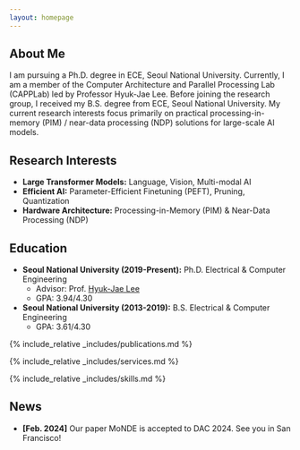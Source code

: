 ```yaml
---
layout: homepage
---
```


## About Me
I am pursuing a Ph.D. degree in ECE, Seoul National University. Currently, I am a member of the Computer Architecture and Parallel Processing Lab (CAPPLab) led by Professor Hyuk-Jae Lee. Before joining the research group, I received my B.S. degree from ECE, Seoul National University. My current research interests focus primarily on practical processing-in-memory (PIM) / near-data processing (NDP) solutions for large-scale AI models. 

## Research Interests
- **Large Transformer Models:** Language, Vision, Multi-modal AI
- **Efficient AI:** Parameter-Efficient Finetuning (PEFT), Pruning, Quantization
- **Hardware Architecture:** Processing-in-Memory (PIM) & Near-Data Processing (NDP)

## Education
- **Seoul National University (2019-Present):** Ph.D. Electrical & Computer Engineering
  - Advisor: Prof. <a href="http://capp.snu.ac.kr/?p=people">Hyuk-Jae Lee</a>
  - GPA: 3.94/4.30
- **Seoul National University (2013-2019):** B.S. Electrical & Computer Engineering
  - GPA: 3.61/4.30

{% include_relative _includes/publications.md %}

<!-- {% include_relative _includes/projects.md %} -->

<!-- {% include_relative _includes/patents.md %} -->

{% include_relative _includes/services.md %}

{% include_relative _includes/skills.md %}


## News
- **[Feb. 2024]** Our paper MoNDE is accepted to DAC 2024. See you in San Francisco!
